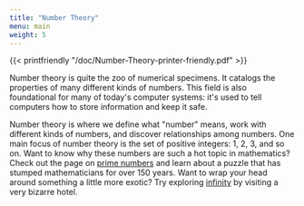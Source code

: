 ```yaml
---
title: "Number Theory"
menu: main
weight: 5
---
```



{{< printfriendly "/doc/Number-Theory-printer-friendly.pdf" >}}

Number theory is quite the zoo of numerical specimens. It catalogs the properties of many different kinds of numbers. This field is also foundational for many of today's computer systems: it's used to tell computers how to store information and keep it safe.

Number theory is where we define what "number" means, work with different kinds of numbers, and discover relationships among numbers. One main focus of number theory is the set of positive integers: 1, 2, 3, and so on. Want to know why these numbers are such a hot topic in mathematics? Check out the page on [prime numbers](/number-theory/prime-numbers/ "Prime Numbers") and learn about a puzzle that has stumped mathematicians for over 150 years. Want to wrap your head around something a little more exotic? Try exploring [infinity](/number-theory/to-infinity-and-beyond/ "To Infinity… And Beyond!") by visiting a very bizarre hotel.
